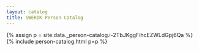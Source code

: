 ```yaml
---
layout: catalog
title: SWERIK Person Catalog
---
```

{% assign p = site.data._person-catalog.i-2TbJKggFihcEZWLdGpj6Qa %}
{% include person-catalog.html p=p %}

